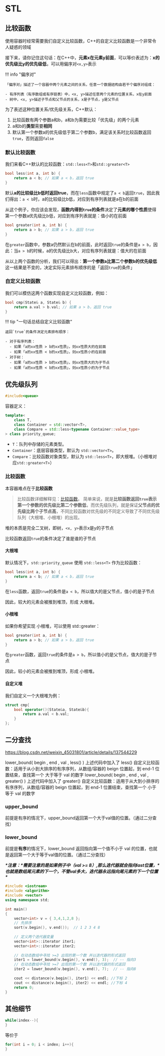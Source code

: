# STL

## 比较函数

使用容器时经常需要我们自定义比较函数，C++的自定义比较函数是一个非常令人疑惑的领域

接下来，请你记住这句话：在C++中，**元素x在元素y前面**，可以等价表述为：**x的优先级比y的优先级低**，可以用偏序对`<x,y>`表示

!!! info "偏序对"

	「偏序对」描述了一个容器中两个元素之间的关系，任意一个数据结构由若干个偏序对组成：

	- 有序列表（有序数组或有序链表）中，<x, y>描述任意两个元素的位置关系，x在y前面
	- 树中，<x, y>描述子节点和父节点的关系，x是子节点，y是父节点

	

为了表述这种位置关系/优先级关系，C++默认：

1. 比较函数有两个参数a和b，a和b为需要比较「优先级」的两个元素
2. a和b的**类型**需要**相同**
3. 默认第一个参数a的优先级低于第二个参数b，满足该关系时比较函数返回`true`，否则返回`false`

### 默认比较函数

我们来看C++默认的比较函数：`std::less<T>`和`std::greater<T>`

```C++
bool less(int a, int b) {
    return a < b; // 如果 a < b，返回 true
}
```

默认**a的比较级比b低时返回true**，而在`less`函数中规定了`a < b`返回`true`，因此我们得出：`a < b`时，a的比较级比b低，对应到有序列表就是a在b的前面

从这个例子，你应该会发现，**函数内得到`true`的条件**决定了**元素的哪个性质**使得第一个参数a优先级比b低，对应到有序列表就是：值小的在前面

```C++
bool greater(int a, int b) {
    return a > b; // 如果 a > b，返回 true
}
```

在`greater`函数中，参数a仍然默认在b的前面，此时返回`true`的条件是`a > b`，因此：当`a > b`的时候，a的优先级比b大，对应有序列表就是：值大的在前面

从以上两个函数的分析，我们可以得出：**第一个参数a比第二个参数b的优先级低**这一结果是不变的，决定实际元素排布顺序的是「返回`true`的条件」

### 自定义比较函数

我们可以模仿这两个函数实现自定义比较函数，例如：

```C++
bool cmp(State& a, State& b) {
    return a.val > b.val; // 如果 a > b，返回 true
}
```

!!! tip "一句话总结自定义比较函数“

	返回`true`的条件决定元素排布顺序：

	- 对于有序列表：
      - 如果「a的xx性质 > b的xx性质」，则xx性质大的在前面
      - 如果「a的xx性质 < b的xx性质」，则xx性质小的在前面
    - 对于树：
      - 如果「a的xx性质 > b的xx性质」，则xx性质大的为子节点
      - 如果「a的xx性质 < b的xx性质」，则xx性质小的为子节点


## 优先级队列

```C++
#include<queue>
```

容器定义：

```C++
template<
    class T,
    class Container = std::vector<T>,
    class Compare = std::less<typename Container::value_type>
> class priority_queue;
```

- `T`：队列中存储的元素类型。
- `Container`：底层容器类型，默认为 `std::vector<T>`。
- `Compare`：比较函数对象类型，默认为 `std::less<T>`，即大根堆。（小根堆对应`std::greater<T>`）

### 比较函数

本容器难点在于**比较函数**

>比较函数详细解释见：[比较函数](#比较函数)。
简单来说，就是**比较函数返回`true`表示第一个参数的优先级比第二个参数低**，而优先级队列，就是保证**父节点的优先级比两个子节点高**，不同比较函数对优先级的不同定义导致了不同优先级队列（大根堆、小根堆）的出现。

堆的本质是完全二叉树，即树，`<x, y>`表示x是y的子节点

比较函数返回`true`的条件决定了谁是谁的子节点

#### 大根堆

默认情况下，`std::priority_queue` 使用 `std::less<T>` 作为比较函数：

```C++
bool less(int a, int b) {
    return a < b; // 如果 a < b，返回 true
}
```

在`less`函数，返回`true`的条件是`a < b`，所以值大的是父节点，值小的是子节点

因此，较大的元素会被推到堆顶，形成 大根堆。

#### 小根堆

如果你希望实现 小根堆，可以使用 std::greater<T>：

```C++
bool greater(int a, int b) {
    return a > b; // 如果 a > b，返回 true
}
```

在`greater`函数，返回`true`的条件是`a > b`，所以值小的是父节点，值大的是子节点

因此，较小的元素会被推到堆顶，形成 小根堆。

#### 自定义堆

我们自定义一个大根堆为例：

```C++
struct cmp{
	bool operator()(State&a, State&b){
		return a.val < b.val;
	}
};
```

## 二分查找

https://blog.csdn.net/weixin_45031801/article/details/137544229

lower_bound( begin , end , val , less<type>() )
上述代码中加入了 less<type>() 自定义比较函数：适用于从小到大排序的有序序列，从数组/容器的 beign 位置起，到 end-1 位置结束，查找第一个 大于等于 val 的数字
lower_bound( begin , end , val , greater<type>() )
上述代码中加入了 greater<type>() 自定义比较函数：适用于从大到小排序的有序序列，从数组/容器的 beign 位置起，到 end-1 位置结束，查找第一个 小于等于 val 的数字

### upper_bound

前提是有序的情况下，upper_bound返回第一个大于val值的位置。（通过二分查找）

### lower_bound

前提是**有序**的情况下，lower_bound 返回指向第一个值不小于 val 的位置，也就是返回第一个大于等于val值的位置。（通过二分查找）

***\*注意：\****需要注意的是如果例子中（val >= 8）,那么迭代器就会指向last位置，***\*也就是数组尾元素的下一个，不管val多大，迭代器永远指向尾元素的下一个位置\****

```c++
#include <iostream>
#include <algorithm>
#include <vector>
using namespace std;
 
int main()
{
	vector<int> v = { 3,4,1,2,8 };
	// 先排序
	sort(v.begin(), v.end());  // 1 2 3 4 8
 
	// 定义两个迭代器变量
	vector<int>::iterator iter1;
	vector<int>::iterator iter2;
 
	// 在动态数组中寻找 >=3 出现的第一个数 并以迭代器的形式返回
	iter1 = lower_bound(v.begin(), v.end(), 3);  // -- 指向3
	// 在动态数组中寻找 >=7 出现的第一个数 并以迭代器的形式返回
	iter2 = lower_bound(v.begin(), v.end(), 7);  // -- 指向8
 
	cout << distance(v.begin(), iter1) << endl; //下标 2
	cout << distance(v.begin(), iter2) << endl; //下标 4 
	return 0;
}

```

## 其他细节

```C++
while(index--){
}
```

等价于

```C++
for(int i = 0; i < index; i++){
}
```

